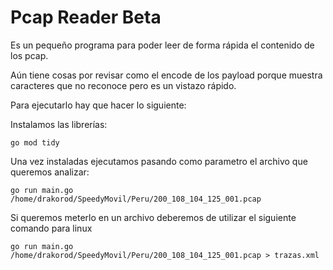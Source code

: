 # Pcap Reader Beta

Es un pequeño programa para poder leer de forma rápida el contenido de los pcap. 

Aún tiene cosas por revisar como el encode de los payload porque muestra caracteres que no reconoce pero es un vistazo rápido.

Para ejecutarlo hay que hacer lo siguiente: 

Instalamos las librerías: 

```
go mod tidy

```

Una vez instaladas ejecutamos pasando como parametro el archivo que queremos analizar: 

```
go run main.go /home/drakorod/SpeedyMovil/Peru/200_108_104_125_001.pcap
```

Si queremos meterlo en un archivo deberemos de utilizar el siguiente comando para linux

```
go run main.go /home/drakorod/SpeedyMovil/Peru/200_108_104_125_001.pcap > trazas.xml
```